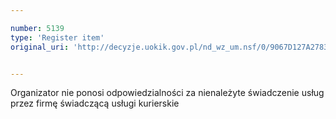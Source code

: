 ```yaml
---

number: 5139
type: 'Register item'
original_uri: 'http://decyzje.uokik.gov.pl/nd_wz_um.nsf/0/9067D127A2783F03C1257BBE0041D6F1?OpenDocument'


---
```


Organizator nie ponosi odpowiedzialności za nienależyte świadczenie usług przez firmę świadczącą usługi kurierskie
